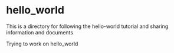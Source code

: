 # hello_world
This is a directory for following the hello-world tutorial and sharing information and documents

Trying to work on hello_world
